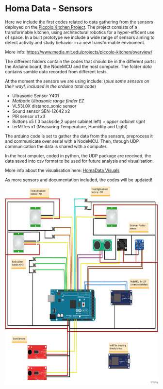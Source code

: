 # Homa Data - Sensors
Here we include the first codes related to data gathering from the sensors deployed on the [Piccolo Kitchen Project](https://www.media.mit.edu/projects/piccolo-kitchen/overview/). The project consists of a transformable kitchen, using architectural robotics for a hyper-efficent use of space. In a built prototype we include a wide range of sensors aiming to detect activity and study behavior in a new transformable enviroment.

More info: https://www.media.mit.edu/projects/piccolo-kitchen/overview/

The different folders contain the codes that should be in the different parts: the Arduino board, the NodeMCU and the host computer.
The folder *data*  contains samble data recorded from different tests.

At the moment the sensors we are using include: (*plus some sensors on their way!, included in the arduino total code*)

   - Ultrasonic Sensor Y401
   - *Matbotix Ultrasonic range finder EZ*
   - VL53L0X distance_sonic sensor
   - Sound sensor SEN-12642 x2
   - PIR sensor x1 *x3*
   - Buttons x5 ( 3 backside,2 upper cabinet left) *+ upper cabinet right*
   - terMITes x1 (Measuring Temperature, Humidity and Light)
   
   The arduino code is set to gather the data from the sensors, preprocess it and communicate over serial with a NodeMCU. Then, through UDP communication the data is shared with a computer.
      
   In the host omputer, coded in python, the UDP package are received, the data saved into csv format to be used for future analysis and visualisation.
   
   More info about the visualisation here: [HomaData Visuals](https://github.com/agarciagoni/HomeData-Visuals)
   
   As more sensors and documentation included, the codes will be updated!
   
   <img src="ConnectionsDiagram.png" width="650" height="650" align="center">
